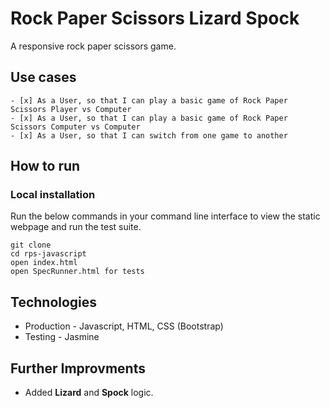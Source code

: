 # Rock Paper Scissors Lizard Spock

A responsive rock paper scissors game.

## Use cases

```
- [x] As a User, so that I can play a basic game of Rock Paper Scissors Player vs Computer
- [x] As a User, so that I can play a basic game of Rock Paper Scissors Computer vs Computer
- [x] As a User, so that I can switch from one game to another 
```

## How to run

### Local installation

Run the below commands in your command line interface to view the static webpage and run the test suite.

```
git clone
cd rps-javascript
open index.html
open SpecRunner.html for tests
```

## Technologies
- Production - Javascript, HTML, CSS (Bootstrap)
- Testing - Jasmine

## Further Improvments

- Added **Lizard** and **Spock** logic.